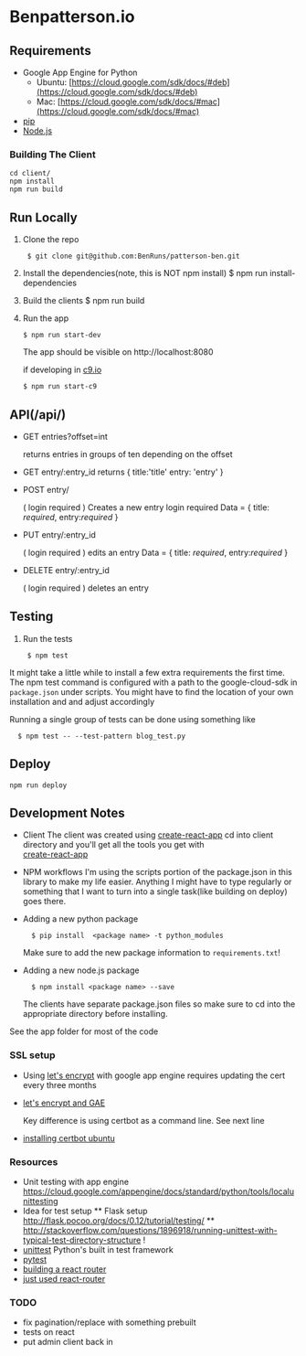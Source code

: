 
# Benpatterson.io

## Requirements

- Google App Engine for Python
  - Ubuntu:  [https://cloud.google.com/sdk/docs/#deb](https://cloud.google.com/sdk/docs/#deb)
  - Mac: [https://cloud.google.com/sdk/docs/#mac](https://cloud.google.com/sdk/docs/#mac)
- [pip](http://pip.readthedocs.io/en/stable/)
- [Node.js](https://nodejs.org/en/)

### Building The Client

    cd client/
    npm install
    npm run build

## Run Locally

1. Clone the repo

        $ git clone git@github.com:BenRuns/patterson-ben.git

3. Install the dependencies(note, this is NOT npm install)
        $ npm run install-dependencies

4. Build the clients
        $ npm run build

5.  Run the app

        $ npm run start-dev
      The app should be visible on http://localhost:8080

      if developing in [c9.io](http://c9.io)

        $ npm run start-c9

## API(/api/)

- GET entries?offset=int

   returns entries in groups of ten depending on the offset

- GET  entry/:entry_id
  returns
      {
        title:'title'
        entry: 'entry'
      }


- POST  entry/

    ( login required )
    Creates a new entry
    login required
    Data = {
      title: *required*,
      entry:*required*
    }

- PUT  entry/:entry_id


  ( login required )
  edits an entry
    Data = {
      title: *required*,
      entry:*required*
    }

- DELETE  entry/:entry_id


  ( login required )
   deletes an entry

## Testing

1. Run the tests

        $ npm test

  It might take a little while to install a few extra requirements the first
  time. The npm test command is configured with a path to the google-cloud-sdk in
  `package.json` under scripts. You might have to find the location of your own
  installation and and adjust accordingly

  Running a single group of tests can be done using something like

      $ npm test -- --test-pattern blog_test.py


## Deploy

    npm run deploy


## Development Notes
- Client
  The client was created using
  [create-react-app](https://github.com/facebookincubator/create-react-app)
  cd into client directory and you'll get all the tools you
  get with  
[create-react-app](https://github.com/facebookincubator/create-react-app)

- NPM workflows
  I'm using the scripts portion of the package.json in this library to make my life easier.
  Anything I might have to type regularly or something that I want to turn into
  a single task(like building on deploy) goes there.

- Adding a new python package

        $ pip install  <package name> -t python_modules
    Make sure to add the new package information to `requirements.txt`!

- Adding a new node.js package

        $ npm install <package name> --save
  The clients have separate package.json files so make sure to cd into the appropriate
  directory before installing.

See the app folder for most of the code

### SSL setup

 - Using [let's encrypt](https://letsencrypt.org/) with google app engine requires updating
 the cert every three months

 - [let's encrypt and GAE](https://www.jeffgodwyll.com/posts/2016/letsencrypt/)

    Key difference is using certbot as a command line. See next line


- [installing certbot ubuntu](https://certbot.eff.org/#ubuntuxenial-other)

### Resources
 - Unit testing with app engine https://cloud.google.com/appengine/docs/standard/python/tools/localunittesting
 - Idea for test setup
   ** Flask setup http://flask.pocoo.org/docs/0.12/tutorial/testing/
   ** http://stackoverflow.com/questions/1896918/running-unittest-with-typical-test-directory-structure !
 - [unittest](https://docs.python.org/2/library/unittest.html) Python's built in test framework
 - [pytest](http://doc.pytest.org/en/latest/)
 - [building a react router](http://jamesknelson.com/routing-with-raw-react/)
 - [just used react-router](https://reacttraining.com/react-router/web/guides/quick-start)

 ### TODO
 - fix pagination/replace with something prebuilt
 - tests on react
 - put admin client back in


